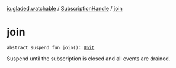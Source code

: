 [io.gladed.watchable](../index.md) / [SubscriptionHandle](index.md) / [join](./join.md)

# join

`abstract suspend fun join(): `[`Unit`](https://kotlinlang.org/api/latest/jvm/stdlib/kotlin/-unit/index.html)

Suspend until the subscription is closed and all events are drained.


